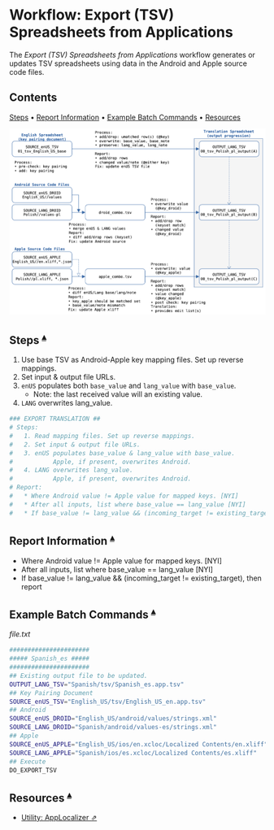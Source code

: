 # Workflow: Export (TSV) Spreadsheets from Applications

The _Export (TSV) Spreadsheets from Applications_ workflow generates or updates TSV spreadsheets using data in the Android and Apple source code files.

## Contents <a id="contents"></a>
[Steps](#steps-) •
[Report Information](#report-information-) •
[Example Batch Commands](#example-batch-commands-) •
[Resources](#resources-)

![](Workflow_ExportFromApps_files/ExportDataflowDiagram_pl.png)

## Steps <a id="steps-"></a><sup>[▴](#contents)</sup>

1. Use base TSV as Android-Apple key mapping files. Set up reverse mappings.
2. Set input & output file URLs.
3. `enUS` populates both `base_value` and `lang_value` with `base_value`.  
    * Note: the last received value will an existing value. 
4. `LANG` overwrites lang_value.                          


``` sh
### EXPORT TRANSLATION ## 
# Steps:
#   1. Read mapping files. Set up reverse mappings.
#   2. Set input & output file URLs.
#   3. enUS populates base_value & lang_value with base_value.  
#           Apple, if present, overwrites Android. 
#   4. LANG overwrites lang_value.                          
#           Apple, if present, overwrites Android.
# Report:
#   * Where Android value != Apple value for mapped keys. [NYI]
#   * After all inputs, list where base_value == lang_value [NYI] 
#   * If base_value != lang_value && (incoming_target != existing_target), then report

```

## Report Information <a id="report-information-"></a><sup>[▴](#contents)</sup>

* Where Android value != Apple value for mapped keys. [NYI]
* After all inputs, list where base_value == lang_value [NYI] 
* If base_value != lang_value && (incoming_target != existing_target), then report

## Example Batch Commands <a id="example-batch-commands-"></a><sup>[▴](#contents)</sup>

_file.txt_

``` sh
######################
##### Spanish_es #####
######################
## Existing output file to be updated.
OUTPUT_LANG_TSV="Spanish/tsv/Spanish_es.app.tsv"
## Key Pairing Document
SOURCE_enUS_TSV="English_US/tsv/English_US_en.app.tsv"
## Android
SOURCE_enUS_DROID="English_US/android/values/strings.xml"
SOURCE_LANG_DROID="Spanish/android/values-es/strings.xml"
## Apple
SOURCE_enUS_APPLE="English_US/ios/en.xcloc/Localized Contents/en.xliff" 
SOURCE_LANG_APPLE="Spanish/ios/es.xcloc/Localized Contents/es.xliff"
## Execute
DO_EXPORT_TSV
```

## Resources <a id="resources-"></a><sup>[▴](#contents)</sup>

* [Utility: AppLocalizer ⇗](../Utilities/AppLocalizerLib/README.md)
